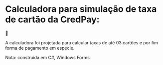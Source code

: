 ﻿<h1>Calculadora para simulação de taxa de cartão da CredPay:</h1>👴
<p>A calculadora foi projetada para calcular taxas de até 03 cartões e por fim forma de pagamento em espécie.</p>
<p>Nota: construída em C#, Windows Forms</p>